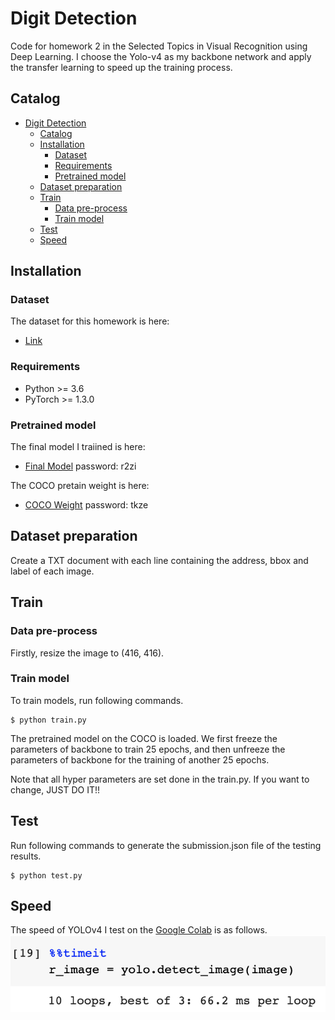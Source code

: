 # Digit Detection

Code for homework 2 in the Selected Topics in Visual Recognition using Deep Learning.
I choose the Yolo-v4 as my backbone network and apply the transfer learning to speed up the training process.
## Catalog
- [Digit Detection](#digit-detection)
  - [Catalog](#Catalog)
  - [Installation](#Installation)
    - [Dataset](#Dataset)
    - [Requirements](#Requirements)
    - [Pretrained model](#Pretrained-model)
  - [Dataset preparation](#Dataset-Preparation)
  - [Train](#train)
    - [Data pre-process](#data-pre-process)
    - [Train model](#train-model)
  - [Test](#test)
  - [Speed](#speed)

## Installation
### Dataset
The dataset for this homework is here:
  - [Link](https://drive.google.com/drive/u/1/folders/1Ob5oT9Lcmz7g5mVOcYH3QugA7tV3WsSl)
### Requirements
- Python >= 3.6
- PyTorch >= 1.3.0
### Pretrained model
The final model I traiined is here:
  -  [Final Model](https://pan.baidu.com/s/1TO-wO79aJyK5c_OSGPKS-A) password: r2zi

The COCO pretain weight is here:
  -  [COCO Weight](https://pan.baidu.com/s/1n_9pSC2kZiuMiCq7EMQdRQ) password: tkze

## Dataset preparation
Create a TXT document with each line containing the address, bbox and label of each image.

## Train
### Data pre-process
Firstly, resize the image to (416, 416).
### Train model
To train models, run following commands.
```
$ python train.py
```
The pretrained model on the COCO is loaded. 
We first freeze the parameters of backbone to train 25 epochs, and then unfreeze the parameters of backbone for the training of another 25 epochs.

Note that all hyper parameters are set done in the train.py.
If you want to change, JUST DO IT!!

## Test
Run following commands to generate the submission.json file of the testing results.
```
$ python test.py
```

## Speed
The speed of YOLOv4 I test on the [Google Colab](https://colab.research.google.com) is as follows.
![here](https://raw.githubusercontent.com/cocozxh/CS-IOC5008/main/HW2/speed1.png)
